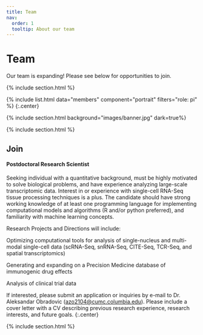 ```yaml
---
title: Team
nav:
  order: 1
  tooltip: About our team
---
```


# <i class="fas fa-users"></i>Team

Our team is expanding! Please see below for opportunities to join.

{% include section.html %}

{%
  include list.html
  data="members"
  component="portrait"
  filters="role: pi"
%}
{:.center}

{% include section.html background="images/banner.jpg" dark=true%}


{% include section.html %}

## Join

#### Postdoctoral Research Scientist

Seeking individual with a quantitative background, must be highly motivated to solve biological problems, and have experience analyzing large-scale transcriptomic data. Interest in or experience with single-cell RNA-Seq tissue processing techniques is a plus. The candidate should have strong working knowledge of at least one programming language for implementing computational models and algorithms (R and/or python preferred), and familiarity with machine learning concepts.

Research Projects and Directions will include:

Optimizing computational tools for analysis of single-nucleus and multi-modal single-cell data (scRNA-Seq, snRNA-Seq, CITE-Seq, TCR-Seq, and spatial transcriptomics)

Generating and expanding on a Precision Medicine database of immunogenic drug effects 

Analysis of clinical trial data

If interested, please submit an application or inquiries by e-mail to Dr. Aleksandar Obradovic (azo2104@cumc.columbia.edu). Please include a cover letter with a CV describing previous research experience, research interests, and future goals.
{:.center}

{% include section.html %}
